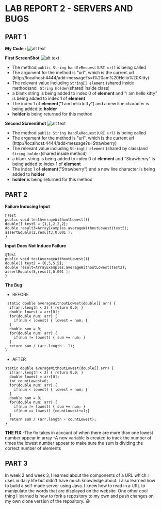 # LAB REPORT 2 - SERVERS AND BUGS   

## PART 1 
**My Code :**
![alt text](https://i.ibb.co/SffN9Nc/Screenshot-2023-01-27-002137.jpg)

**First ScreenShot**
![alt text](https://i.ibb.co/PDKbFtj/Screenshot-2023-01-26-224229.jpg)     
  - The method `public String handleRequest(URI url)` is being called
  - The argument for the method is "url", which is the current url (http://localhost:4444/add-message?s=I%20am%20Hello%20Kitty)
  - The relevant value including  `String[] element` (shared inside method)and ` String holder`(shared inside class)
  -  a blank string is being added to index 0 of **element** and "I am hello kitty" is being added to index 1 of **element**    
  -  The index 1 of **element**("I am hello kitty") and a new line character is being added to **holder** 
  -  **holder** is being returned for this method
   
**Second ScreenShot**
![alt text]( https://i.ibb.co/3y60TsL/Screenshot-2023-01-26-224309.jpg )
  - The method `public String handleRequest(URI url)` is being called
  - The argument for the method is "url", which is the current url (http://localhost:4444/add-message?s=Strawberry)
  - The relevant value including  `String[] element` (shared by class)and ` String holder`(shared inside method)
  - a blank string is being added to index 0 of **element** and "Strawberry" is being added to index 1 of **element**       
  -  The index 1 of **element**("Strawberry") and a new line character is being added to **holder** 
  -  **holder** is being returned for this method    
  
## PART 2 

 **Failure Inducing Input**
 ```
@Test
public void testAverageWithoutLowest(){
double[] test5 = {1,1,2,2,2};
double result3=ArrayExamples.averageWithoutLowest(test5);
assertEquals(2,result3,0.001 );
}
```
     
**Input Does Not Induce Failure**
 ```
@Test
public void testAverageWithoutLowest(){
double[] test2 = {0,5,5,5};
double result=ArrayExamples.averageWithoutLowest(test2);
assertEquals(5,result,0.001 );
}

```
    
**The Bug**
  - BEFORE
  ```
   static double averageWithoutLowest(double[] arr) {
    if(arr.length < 2) { return 0.0; }
    double lowest = arr[0];
    for(double num: arr) {
      if(num < lowest) { lowest = num; }
    }
    double sum = 0;
    for(double num: arr) {
      if(num != lowest) { sum += num; }
    }
    return sum / (arr.length - 1);
  }
  ```
  - AFTER
  ```
  static double averageWithoutLowest(double[] arr) {
    if(arr.length < 2) { return 0.0; }
    double lowest = arr[0];
    int countLowest=0;
    for(double num: arr) {
      if(num < lowest) { lowest = num; }
    }
    double sum = 0;
    for(double num: arr) {
      if(num != lowest) { sum += num; }
      if(num == lowest) {countLowest+=1;}
    }
    return sum / (arr.length - countLowest);
  }
  ```
**THE FIX**
    -The fix takes in account of when there are more than one lowest number appear in array
    -A new variable is created to track the number of times the lowest number appear to make sure the sum is dividing the correct number of elements
     
## PART 3
  In week 2 and week 3, I learned about the components of a URL which I uses in daily life but didn't have much knowledge about. I also learned how to build a self-made server using Java. I knew how to read in a URL to manipulate the words that are displayed on the website. One other cool thing I learned is how to fork a repository to my own and push changes on my own clone version of the repository.  :smiley:
    
 

